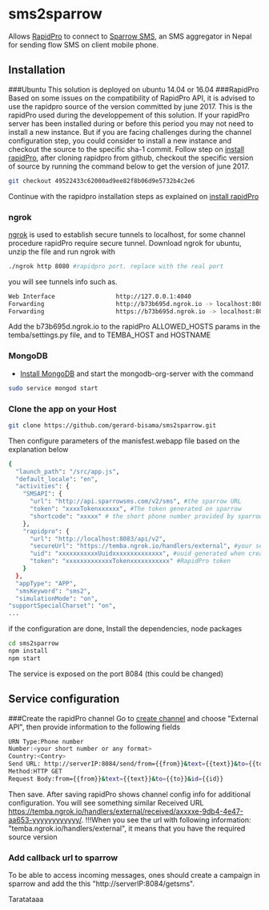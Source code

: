 # sms2sparrow
Allows [RapidPro](http://docs.rapidpro.io/) to connect to [Sparrow SMS](http://docs.sparrowsms.com/en/latest/), an SMS aggregator in Nepal for sending flow SMS on client mobile phone. 
## Installation
###Ubuntu
This solution is deployed on ubuntu 14.04 or 16.04
###RapidPro
Based on some issues on the compatibility of RapidPro API, it is advised to use the rapidpro source of the version committed by june 2017. This is the rapidPro used during the developpement of this solution. If your rapidPro server has been installed during or before this period you may not need to install a new instance.
But if you are facing challenges during the channel configuration step, you could consider to install a new instance and checkout the source to the specific sha-1 commit.
Follow step on [install rapidPro](https://rapidpro.github.io/rapidpro/docs/development/), after cloning rapidpro from github, checkout the specific version of source by running the command below to get the version of june 2017.
```sh
git checkout 49522433c62000ad9ee82f8b06d9e5732b4c2e6
```
Continue with the rapidpro installation steps as explained on  [install rapidPro](https://rapidpro.github.io/rapidpro/docs/development/)
### ngrok
[ngrok](https://ngrok.com/) is used to establish secure tunnels to localhost, for some channel procedure rapidPro require secure tunnel. Download ngrok
for ubuntu, unzip the file and run ngrok with
```sh
./ngrok http 8080 #rapidpro port. replace with the real port
```
you will see tunnels info such as. 
```sh
Web Interface                 http://127.0.0.1:4040
Forwarding                    http://b73b695d.ngrok.io -> localhost:8080#tunnel created
Forwarding                    https://b73b695d.ngrok.io -> localhost:8080
``` 
Add the b73b695d.ngrok.io to the rapidPro ALLOWED_HOSTS params in the temba/settings.py file, and to TEMBA_HOST and HOSTNAME
### MongoDB
* [Install MongoDB](https://docs.mongodb.com/manual/tutorial/install-mongodb-on-ubuntu/) and start the mongodb-org-server with the command
```sh
sudo service mongod start
```
### Clone the app on your Host
```sh
git clone https://github.com/gerard-bisama/sms2sparrow.git
```
Then configure parameters of the manisfest.webapp file based on the explanation below
```sh
{
  "launch_path": "/src/app.js",
  "default_locale": "en",
  "activities": {
    "SMSAPI": {
      "url": "http://api.sparrowsms.com/v2/sms", #the sparrow URL
      "token": "xxxxTokenxxxxxx", #The token generated on sparrow
      "shortcode": "xxxxx" # the short phone number provided by sparrow
    },
    "rapidpro": {
      "url": "http://localhost:8083/api/v2",
      "secureUrl": "https://temba.ngrok.io/handlers/external", #your secure rapidpro tunnels, replaced with the one generated by ngrok
      "uid": "xxxxxxxxxxxUuidxxxxxxxxxxxxxx", #uuid generated when creating the cha
      "token": "xxxxxxxxxxxxxTokenxxxxxxxxxxx" #RapidPro token
    }
  },
  "appType": "APP",
  "smsKeyword": "sms2",
  "simulationMode": "on",
"supportSpecialCharset": "on",
...
```
if the configuration are done,
Install the dependencies, node packages
```sh
cd sms2sparrow
npm install
npm start
```
The service is exposed on the port 8084 (this could be changed)

## Service configuration
###Create the rapidPro channel
Go to [create channel](http://docs.rapidpro.io/#article_687096) and choose "External API", then provide information to the following fields
```sh
URN Type:Phone number
Number:<your short number or any format>
Country:<Contry> 
Send URL: http://serverIP:8084/send/from={{from}}&text={{text}}&to={{to}}&id={{id}}
Method:HTTP GET
Request Body:from={{from}}&text={{text}}&to={{to}}&id={{id}}
```
Then save.
After saving rapidPro shows channel config info for additional configuration. You will see something similar
Received URL https://temba.ngrok.io/handlers/external/received/axxxxe-9db4-4e47-aa653-yyyyyyyyyyyy/.
!!!When you see the url with following information: "temba.ngrok.io/handlers/external", it means that you have the required source version
### Add callback url to sparrow
To be able to access incoming messages, ones should create a campaign in sparrow and add the this "http://serverIP:8084/getsms".

Taratataaa










